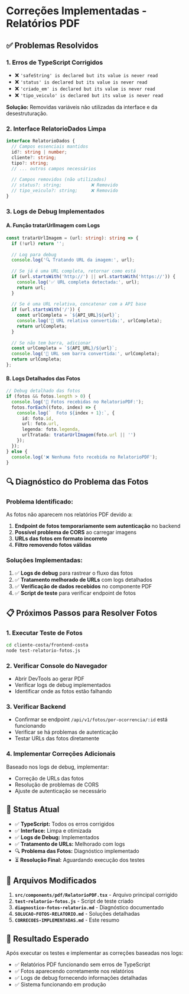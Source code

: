 # Correções Implementadas - Relatórios PDF

## ✅ Problemas Resolvidos

### 1. **Erros de TypeScript Corrigidos**
- ❌ `'safeString' is declared but its value is never read`
- ❌ `'status' is declared but its value is never read`
- ❌ `'criado_em' is declared but its value is never read`
- ❌ `'tipo_veiculo' is declared but its value is never read`

**Solução:** Removidas variáveis não utilizadas da interface e da desestruturação.

### 2. **Interface RelatorioDados Limpa**
```typescript
interface RelatorioDados {
  // Campos essenciais mantidos
  id?: string | number;
  cliente?: string;
  tipo?: string;
  // ... outros campos necessários
  
  // Campos removidos (não utilizados)
  // status?: string;           ❌ Removido
  // tipo_veiculo?: string;     ❌ Removido
}
```

### 3. **Logs de Debug Implementados**

#### A. **Função tratarUrlImagem com Logs**
```typescript
const tratarUrlImagem = (url: string): string => {
  if (!url) return '';
  
  // Log para debug
  console.log('🔍 Tratando URL da imagem:', url);
  
  // Se já é uma URL completa, retornar como está
  if (url.startsWith('http://') || url.startsWith('https://')) {
    console.log('✅ URL completa detectada:', url);
    return url;
  }
  
  // Se é uma URL relativa, concatenar com a API base
  if (url.startsWith('/')) {
    const urlCompleta = `${API_URL}${url}`;
    console.log('🔗 URL relativa convertida:', urlCompleta);
    return urlCompleta;
  }
  
  // Se não tem barra, adicionar
  const urlCompleta = `${API_URL}/${url}`;
  console.log('🔗 URL sem barra convertida:', urlCompleta);
  return urlCompleta;
};
```

#### B. **Logs Detalhados das Fotos**
```typescript
// Debug detalhado das fotos
if (fotos && fotos.length > 0) {
  console.log('📸 Fotos recebidas no RelatorioPDF:');
  fotos.forEach((foto, index) => {
    console.log(`  Foto ${index + 1}:`, {
      id: foto.id,
      url: foto.url,
      legenda: foto.legenda,
      urlTratada: tratarUrlImagem(foto.url || '')
    });
  });
} else {
  console.log('❌ Nenhuma foto recebida no RelatorioPDF');
}
```

## 🔍 Diagnóstico do Problema das Fotos

### **Problema Identificado:**
As fotos não aparecem nos relatórios PDF devido a:
1. **Endpoint de fotos temporariamente sem autenticação** no backend
2. **Possível problema de CORS** ao carregar imagens
3. **URLs das fotos em formato incorreto**
4. **Filtro removendo fotos válidas**

### **Soluções Implementadas:**
1. ✅ **Logs de debug** para rastrear o fluxo das fotos
2. ✅ **Tratamento melhorado de URLs** com logs detalhados
3. ✅ **Verificação de dados recebidos** no componente PDF
4. ✅ **Script de teste** para verificar endpoint de fotos

## 📋 Próximos Passos para Resolver Fotos

### **1. Executar Teste de Fotos**
```bash
cd cliente-costa/frontend-costa
node test-relatorio-fotos.js
```

### **2. Verificar Console do Navegador**
- Abrir DevTools ao gerar PDF
- Verificar logs de debug implementados
- Identificar onde as fotos estão falhando

### **3. Verificar Backend**
- Confirmar se endpoint `/api/v1/fotos/por-ocorrencia/:id` está funcionando
- Verificar se há problemas de autenticação
- Testar URLs das fotos diretamente

### **4. Implementar Correções Adicionais**
Baseado nos logs de debug, implementar:
- Correção de URLs das fotos
- Resolução de problemas de CORS
- Ajuste de autenticação se necessário

## 🚀 Status Atual

- ✅ **TypeScript:** Todos os erros corrigidos
- ✅ **Interface:** Limpa e otimizada
- ✅ **Logs de Debug:** Implementados
- ✅ **Tratamento de URLs:** Melhorado com logs
- 🔍 **Problema das Fotos:** Diagnóstico implementado
- ⏳ **Resolução Final:** Aguardando execução dos testes

## 📁 Arquivos Modificados

1. **`src/components/pdf/RelatorioPDF.tsx`** - Arquivo principal corrigido
2. **`test-relatorio-fotos.js`** - Script de teste criado
3. **`diagnostico-fotos-relatorio.md`** - Diagnóstico documentado
4. **`SOLUCAO-FOTOS-RELATORIO.md`** - Soluções detalhadas
5. **`CORRECOES-IMPLEMENTADAS.md`** - Este resumo

## 🎯 Resultado Esperado

Após executar os testes e implementar as correções baseadas nos logs:
- ✅ Relatórios PDF funcionando sem erros de TypeScript
- ✅ Fotos aparecendo corretamente nos relatórios
- ✅ Logs de debug fornecendo informações detalhadas
- ✅ Sistema funcionando em produção
